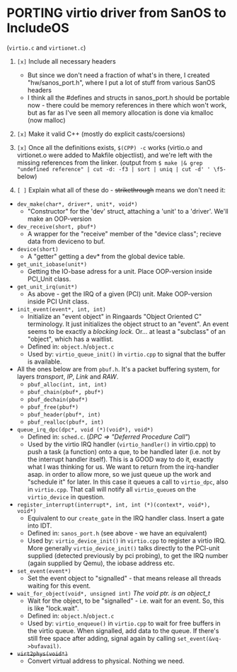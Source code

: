 # PORTING virtio driver from SanOS to IncludeOS
(`virtio.c` and `virtionet.c`)

1. `[x]` Include all necessary headers
   * But since we don't need a fraction of what's in there, I created "hw/sanos_port.h", where I put a lot of stuff from various SanOS headers
   * I think all the #defines and structs in sanos_port.h should be portable now - there could be memory references in there which won't work, but as far as I've seen all memory allocation is done via kmalloc (now malloc)

2. `[x]` Make it valid C++ (mostly do explicit casts/coersions)

3. `[x]` Once all the definitions exists, `$(CPP) -c` works (virtio.o and virtionet.o were added to Makfile objectlist), and we're left with the missing references from the linker.
(output from  `$ make |& grep "undefined reference" | cut -d: -f3 | sort | uniq | cut -d' ' \f5-` below)

4. `[ ]` Explain what all of these do - ~~strikethrough~~ means we don't need it:

* `dev_make(char*, driver*, unit*, void*)`
  * "Constructor" for the 'dev' struct, attaching a 'unit' to a 'driver'. We'll make an OOP-version
* `dev_receive(short, pbuf*)`
  * A wrapper for the "receive" member of the "device class"; recieve data from deviceno to buf. 
* `device(short)`
  * A "getter" getting a dev* from the global device table.
* `get_unit_iobase(unit*)`
  * Getting the IO-base adress for a unit. Place OOP-version inside PCI_Unit class.
* `get_unit_irq(unit*)`
  * As above - get the IRQ of a given (PCI) unit. Make OOP-version inside PCI Unit class.
* `init_event(event*, int, int)`
  * Initialize an "event object" in Ringaards "Object Oriented C" terminology. It just initializes the object struct to an "event". An event seems to be exactly a *blocking lock*. Or... at least a "subclass" of an "object", which has a waitlist.
  * Defined in: `object.h`/`object.c`
  * Used by: `virtio_queue_init()` in `virtio.cpp` to signal that the buffer is available. 
* All the ones below are from `pbuf.h`. It's a packet buffering system, for layers *transport*, *IP*, *Link* and *RAW*.
  * `pbuf_alloc(int, int, int)`
  * `pbuf_chain(pbuf*, pbuf*)`
  * `pbuf_dechain(pbuf*)`
  * `pbuf_free(pbuf*)`
  * `pbuf_header(pbuf*, int)`
  * `pbuf_realloc(pbuf*, int)`
* `queue_irq_dpc(dpc*, void (*)(void*), void*)`
  * Defined in: `sched.c`. (*DPC => "Deferred Procedure Call"*)
  * Used by the virtio IRQ handler (`virtio_handler()` in virtio.cpp) to push a task (a function) onto a que, to be handled later (i.e. not by the interrupt handler itself). This is a GOOD way to do it, exactly what I was thinking for us. We want to return from the irq-handler asap. in order to allow more, so we just queue up the work and "schedule it" for later. In this case it queues a call to `virtio_dpc`, also in `virtio.cpp`. That call will notify all `virtio_queue`s on the `virtio_device` in question. 
* `register_interrupt(interrupt*, int, int (*)(context*, void*), void*)`
  * Equivalent to our `create_gate` in the IRQ handler class. Insert a gate into IDT. 
  * Defined in: `sanos_port.h` (see above - we have an equivalent)
  * Used by: `virtio_device_init()` in `virtio.cpp` to register a virtio IRQ. More generally `virtio_device_init()` talks directly to the PCI-unit supplied (detected previously by pci probing), to get the IRQ number (again supplied by Qemu), the iobase address etc.
* `set_event(event*)`
  * Set the event object to "signalled" - that means release all threads waiting for this event. 
* `wait_for_object(void*, unsigned int)` *The void ptr. is an object_t*
  * Wait for the object, to be "signalled" - i.e. wait for an event. So, this is like "lock.wait".
  * Defined in: `object.h`/`object.c`
  * Used by: `virtio_enqueue()` in `virtio.cpp` to wait for free buffers in the virtio queue. When signalled, add data to the queue. If there's still free space after adding, signal again by calling `set_event(&vq->bufavail)`.
* ~~`virt2phys(void*)`~~
  * Convert virtual address to physical. Nothing we need.

